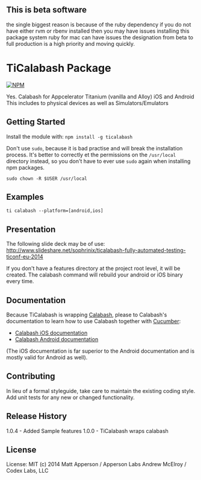 ## This is beta software ##
 the single biggest reason is because of the ruby dependency
if you  do not have either rvm or rbenv installed then you may have issues installing this package
 system ruby for mac can have issues
 the designation from beta to full production is a high priority and moving quickly.

# TiCalabash Package

[![NPM](https://nodei.co/npm/ticalabash.png)](https://nodei.co/npm/ticalabash/)

Yes. Calabash for Appcelerator Titanium (vanilla and Alloy) iOS and Android
This includes to physical devices as well as Simulators/Emulators

## Getting Started
Install the module with: `npm install -g ticalabash`

Don't use `sudo`, because it is bad practise and will break the installation process. It's better to correctly et the permissions on the `/usr/local` directory instead, so you don't have to ever use `sudo` again when installing npm packages.

```
sudo chown -R $USER /usr/local
```

## Examples
`ti calabash --platform=[android,ios] `

## Presentation
The following slide deck may be of use: http://www.slideshare.net/sophrinix/ticalabash-fully-automated-testing-ticonf-eu-2014

If you don't have a features directory at the project root level, it will be created.
The calabash command will rebuild your android or iOS binary every time.

## Documentation
Because TiCalabash is wrapping [Calabash](http://calaba.sh), please to Calabash's documentation to learn how to use Calabash together with [Cucumber](http://cukes.info):
* [Calabash iOS documentation](https://github.com/calabash/calabash-ios/wiki/00-Calabash-iOS-documentation)
* [Calabash Android documentation](https://github.com/calabash/calabash-android/blob/master/README.md)

(The iOS documentation is far superior to the Android documentation and is mostly valid for Android as well). 

## Contributing
In lieu of a formal styleguide, take care to maintain the existing coding style. Add unit tests for any new or changed functionality.

## Release History
1.0.4 - Added Sample features
1.0.0 - TiCalabash wraps calabash


## License
License: MIT (c) 2014
Matt Apperson / Apperson Labs
Andrew McElroy / Codex Labs, LLC
